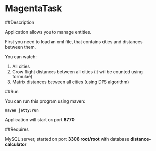 # MagentaTask

##Description

Application allows you to manage entities.

First you need to load an xml file, that contains cities and distances between them.

You can watch:

1. All cities
2. Crow flight distances between all cities (it will be counted using formulae)
3. Matrix distances between all cities (using DPS algorithm)

##Run

You can run this program using maven:

**`maven jetty:run`**

Application will start on port **8770**

##Requires

MySQL server, started on port **3306 root/root** with database **distance-calculator**
